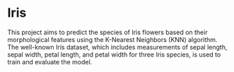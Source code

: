 # Iris
 This project aims to predict the species of Iris flowers based on their morphological features using the K-Nearest Neighbors (KNN) algorithm. The well-known Iris dataset, which includes measurements of sepal length, sepal width, petal length, and petal width for three Iris species, is used to train and evaluate the model.
